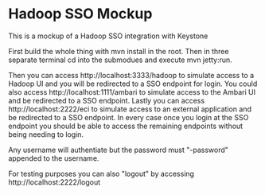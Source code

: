 # Hadoop SSO Mockup #
This is a mockup of a Hadoop SSO integration with Keystone

First build the whole thing with mvn install in the root.
Then in three separate terminal cd into the submodues and execute mvn jetty:run.

Then you can access http://localhost:3333/hadoop to simulate access to a Hadoop UI and you will be redirected to a SSO endpoint for login.
You could also access http://localhost:1111/ambari to simulate access to the Ambari UI and be redirected to a SSO endpoint.
Lastly you can access http://localhost:2222/eci to simulate access to an external application and be redirected to a SSO endpoint.
In every case once you login at the SSO endpoint you should be able to access the remaining endpoints without being needing to login.

Any username will authentiate but the password must "-password" appended to the username.

For testing purposes you can also "logout" by accessing http://localhost:2222/logout


